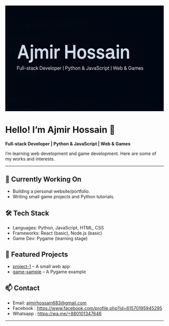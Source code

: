 ![image alt](https://github.com/ajmir77/ajmir77/blob/main/ajmir.cover.png)

# Hello! I’m Ajmir Hossain 👋

**Full-stack Developer | Python & JavaScript | Web & Games**

I’m learning web development and game development. Here are some of my works and interests.

---


## 🔭 Currently Working On
- Building a personal website/portfolio.
- Writing small game projects and Python tutorials.

## 🛠️ Tech Stack
- Languages: Python, JavaScript, HTML, CSS
- Frameworks: React (basic), Node.js (basic)
- Game Dev: Pygame (learning stage)

## 📂 Featured Projects
- [project-1](https://github.com/username/project-1) – A small web app
- [game-sample](https://github.com/username/game-sample) – A Pygame example

## 📫 Contact
- Email: ajmirhossain683@gmail.com
- Facebook : https://www.facebook.com/profile.php?id=61570195945295
- Whatsapp : https://wa.me/+880101347646
---
